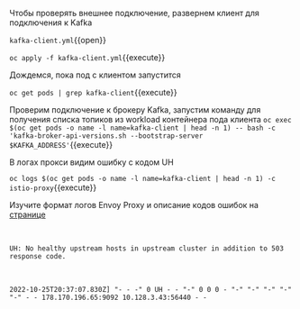 Чтобы проверять внешнее подключение, развернем клиент для подключения к Kafka

`kafka-client.yml`{{open}}

`oc apply -f kafka-client.yml`{{execute}}

Дождемся, пока под с клиентом запустится

`oc get pods | grep kafka-client`{{execute}}

Проверим подключение к брокеру Kafka, запустим команду для получения списка топиков из workload контейнера пода клиента
`oc exec $(oc get pods -o name -l name=kafka-client | head -n 1) -- bash -c 'kafka-broker-api-versions.sh --bootstrap-server $KAFKA_ADDRESS'`{{execute}}

В логах прокси видим ошибку с кодом UH

`oc logs $(oc get pods -o name -l name=kafka-client | head -n 1) -c istio-proxy`{{execute}}

Изучите формат логов Envoy Proxy и описание кодов ошибок
на [странице](https://www.envoyproxy.io/docs/envoy/latest/configuration/observability/access_log/usage)

<br />

`UH: No healthy upstream hosts in upstream cluster in addition to 503 response code.`

<br />

`2022-10-25T20:37:07.830Z] "- - -" 0 UH - - "-" 0 0 0 - "-" "-" "-" "-" "-" - - 178.170.196.65:9092 10.128.3.43:56440 - -`
